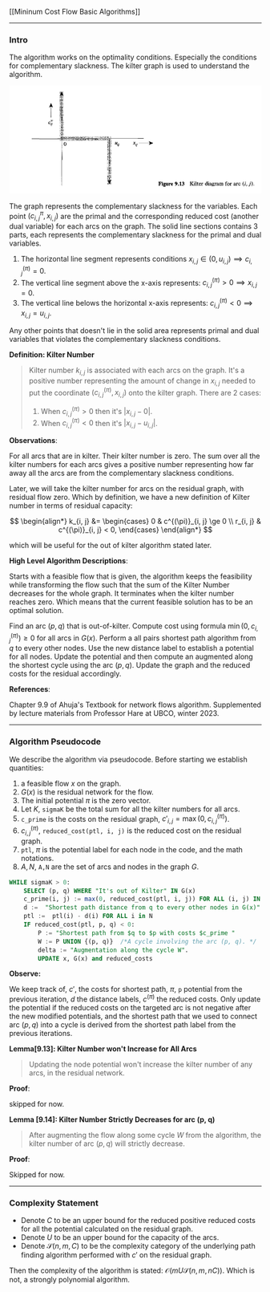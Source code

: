 [[Mininum Cost Flow Basic Algorithms]]


---
### **Intro**

The algorithm works on the optimality conditions. Especially the conditions for complementary slackness. The kilter graph is used to understand the algorithm. 

![](../../Assets/outof_kilter_graph.png)

The graph represents the complementary slackness for the variables. Each point $(c_{i, j}^{\pi}, x_{i, j})$ are the primal and the corresponding reduced cost (another dual variable) for each arcs on the graph. The solid line sections contains 3 parts, each represents the complementary slackness for the primal and dual variables. 
1. The horizontal line segment represents conditions $x_{i, j}\in (0, u_{i, j})\implies c^{(\pi)}_{i,j}= 0$. 
2. The vertical line segment above the x-axis represents: $c^{(\pi)}_{i, j} > 0 \implies x_{i, j} = 0$. 
3. The vertical line belows the horizontal x-axis represents: $c^{(\pi)}_{i,j} < 0 \implies x_{i,j} = u_{i,j}$. 

Any other points that doesn't lie in the solid area represents primal and dual variables that violates the complementary slackness conditions. 

**Definition: Kilter Number**
> Kilter number $k_{i, j}$ is associated with each arcs on the graph. It's a positive number representing the amount of change in $x_{i, j}$ needed to put the coordinate $(c^{(\pi)}_{i, j}, x_{i, j})$ onto the kilter graph. There are 2 cases: 
> 1. When $c^{(\pi)}_{i, j} > 0$ then it's $|x_{i, j} - 0|$. 
> 2. When $c^{(\pi)}_{i, j} < 0$ then it's $|x_{i, j} - u_{i, j}|$. 

**Observations**: 

For all arcs that are in kilter. Their kilter number is zero. The sum over all the kilter numbers for each arcs gives a positive number representing how far away all the arcs are from the complementary slackness conditions.

Later, we will take the kilter number for arcs on the residual graph, with residual flow zero. Which by definition, we have a new definition of Kilter number in terms of residual capacity: 

$$
\begin{align*}
    k_{i, j} &= 
    \begin{cases}
        0 & c^{(\pi)}_{i, j} \ge 0 
        \\
        r_{i, j} & c^{(\pi)}_{i, j} < 0, 
    \end{cases}
\end{align*}
$$

which will be useful for the out of kilter algorithm stated later. 

**High Level Algorithm Descriptions**: 

Starts with a feasible flow that is given, the algorithm keeps the feasibility while transforming the flow such that the sum of the Kilter Number decreases for the whole graph. It terminates when the kilter number reaches zero. Which means that the current feasible solution has to be an optimal solution. 

Find an arc $(p, q)$ that is out-of-kilter. Compute cost using formula $\min(0, c^{(\pi)}_{i, j}) \ge 0$ for all arcs in $G(x)$. Perform a all pairs shortest path algorithm from $q$ to every other nodes. Use the new distance label to establish a potential for all nodes. Update the potential and then compute an augmented along the shortest cycle using the arc $(p, q)$. Update the graph and the reduced costs for the residual accordingly. 

**References**:

Chapter 9.9 of Ahuja's Textbook for network flows algorithm. Supplemented by lecture materials from Professor Hare at UBCO, winter 2023. 


---
### **Algorithm Pseudocode**

We describe the algorithm via pseudocode. Before starting we establish quantities: 
1. a feasible flow $x$ on the graph. 
2. $G(x)$ is the residual network for the flow. 
3. The initial potential $\pi$ is the zero vector. 
4. Let $K$, `sigmaK` be the total sum for all the kilter numbers for all arcs. 
5. `c_prime` is the costs on the residual graph, $c'_{i, j} = \max(0, c^{(\pi)}_{i,j})$.
6. $c^{(\pi)}_{i, j}$, `reduced_cost(ptl, i, j)` is the reduced cost on the residual graph.
7. `ptl`, $\pi$ is the potential label for each node in the code, and the math notations. 
8. $A, N$, `A,N` are the set of arcs and nodes in the graph $G$. 

```SQL
WHILE sigmaK > 0: 
    SELECT (p, q) WHERE "It's out of Kilter" IN G(x)
    c_prime(i, j) := max(0, reduced_cost(ptl, i, j)) FOR ALL (i, j) IN G(x)
    d :=  "Shortest path distance from q to every other nodes in G(x)". 
    ptl :=  ptl(i) - d(i) FOR ALL i in N
    IF reduced_cost(ptl, p, q) < 0: 
	    P := "Shortest path from $q to $p with costs $c_prime " 
        W := P UNION {(p, q)}  /*A cycle involving the arc (p, q). */
        delta := "Augmentation along the cycle W". 
        UPDATE x, G(x) and reduced_costs
```

**Observe:** 

We keep track of, $c'$, the costs for shortest path, $\pi$, `p` potential from the previous iteration, $d$ the distance labels, $c^{(\pi)}$ the reduced costs. Only update the potential if the reduced costs on the targeted arc is not negative after the new modified potentials, and the shortest path that we used to connect arc $(p, q)$ into a cycle is derived from the shortest path label from the previous iterations. 


**Lemma\[9.13\]: Kilter Number won't Increase for All Arcs**
> Updating the node potential won't increase the kilter number of any arcs, in the residual network. 

**Proof**: 

skipped for now. 

**Lemma \[9.14\]: Kilter Number Strictly Decreases for arc (p, q)**
> After augmenting the flow along some cycle $W$ from the algorithm, the kilter number of arc $(p, q)$ will strictly decrease. 

**Proof**: 

Skipped for now. 

---
### **Complexity Statement**

- Denote $C$ to be an upper bound for the reduced positive reduced costs for all the potential calculated on the residual graph. 
- Denote $U$ to be an upper bound for the capacity of the arcs. 
- Denote $\mathcal S(n, m, C)$ to be the complexity category of the underlying path finding algorithm performed with $c'$ on the residual graph. 

Then the complexity of the algorithm is stated: $\mathcal O(mU\mathcal S(n, m, nC))$. Which is not, a strongly polynomial algorithm. 

